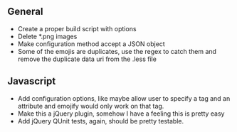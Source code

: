 ## General
* Create a proper build script with options
* Delete *.png images
* Make configuration method accept a JSON object
* Some of the emojis are duplicates, use the regex to catch them and remove the duplicate data uri from the .less file

## Javascript
* Add configuration options, like maybe allow user to specify a tag and an attribute and emojify would only work on that tag.
* Make this a jQuery plugin, somehow I have a feeling this is pretty easy
* Add jQuery QUnit tests, again, should be pretty testable.
